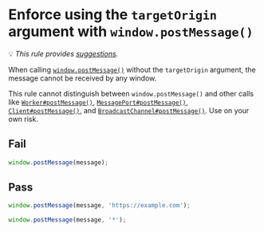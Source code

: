 # Enforce using the `targetOrigin` argument with `window.postMessage()`

<!-- Do not manually modify RULE_NOTICE part. Run: `npm run generate-rule-notices` -->
<!-- RULE_NOTICE -->
💡 *This rule provides [suggestions](https://eslint.org/docs/developer-guide/working-with-rules#providing-suggestions).*
<!-- /RULE_NOTICE -->

When calling [`window.postMessage()`](https://developer.mozilla.org/en-US/docs/Web/API/Window/postMessage) without the `targetOrigin` argument, the message cannot be received by any window.

This rule cannot distinguish between `window.postMessage()` and other calls like [`Worker#postMessage()`](https://developer.mozilla.org/en-US/docs/Web/API/Worker/postMessage), [`MessagePort#postMessage()`](https://developer.mozilla.org/en-US/docs/Web/API/MessagePort/postMessage), [`Client#postMessage()`](https://developer.mozilla.org/en-US/docs/Web/API/Client/postMessage), and [`BroadcastChannel#postMessage()`](https://developer.mozilla.org/en-US/docs/Web/API/BroadcastChannel/postMessage). Use on your own risk.

## Fail

```js
window.postMessage(message);
```

## Pass

```js
window.postMessage(message, 'https://example.com');
```

```js
window.postMessage(message, '*');
```
